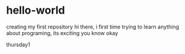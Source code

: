# hello-world
creating my first repository
hi there, i first time trying to learn anything about programing, its exciting you know
okay

thursday1

